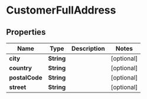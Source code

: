 

# CustomerFullAddress


## Properties

| Name | Type | Description | Notes |
|------------ | ------------- | ------------- | -------------|
|**city** | **String** |  |  [optional] |
|**country** | **String** |  |  [optional] |
|**postalCode** | **String** |  |  [optional] |
|**street** | **String** |  |  [optional] |



